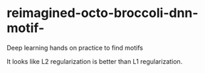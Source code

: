 # reimagined-octo-broccoli-dnn-motif-
Deep learning hands on practice to find motifs

It looks like L2 regularization is better than L1 regularization.